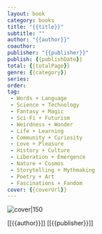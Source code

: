 ```yaml
---
layout: book
category: books
title: "{{title}}"
subtitle: ""
author: "{{author}}"
coauthor:
publisher: "{{publisher}}"
publish: {{publishDate}}
total: {{totalPage}}
genre: {{category}}
series:
order:
tag: 
 - Words + Language
 - Science + Technology
 - Fantasy + Magic
 - Sci-Fi + Futurism
 - Weirdness + Wonder
 - Life + Learning
 - Community + Curiosity
 - Love + Pleasure
 - History + Culture
 - Liberation + Emergence 
 - Nature + Cosmos
 - Storytelling + Mythmaking
 - Poetry + Art
 - Fascinations + Fandom
cover: {{coverUrl}}
---
```


![cover|150]({{coverUrl}})

[[{{author}}]]
[[{{publisher}}]]